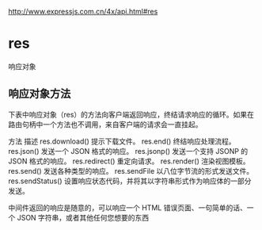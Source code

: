 


http://www.expressjs.com.cn/4x/api.html#res



# res
响应对象

## 响应对象方法
下表中响应对象（res）的方法向客户端返回响应，终结请求响应的循环。如果在路由句柄中一个方法也不调用，来自客户端的请求会一直挂起。

方法					描述
res.download()		提示下载文件。
res.end()			终结响应处理流程。
res.json()			发送一个 JSON 格式的响应。
res.jsonp()			发送一个支持 JSONP 的 JSON 格式的响应。
res.redirect()		重定向请求。
res.render()		渲染视图模板。
res.send()			发送各种类型的响应。
res.sendFile		以八位字节流的形式发送文件。
res.sendStatus()	设置响应状态代码，并将其以字符串形式作为响应体的一部分发送。


中间件返回的响应是随意的，可以响应一个 HTML 错误页面、一句简单的话、一个 JSON 字符串，或者其他任何您想要的东西
